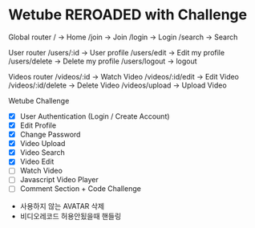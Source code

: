 # Wetube REROADED with Challenge

Global router
/ -> Home
/join -> Join
/login -> Login
/search -> Search

User router
/users/:id -> User profile
/users/edit -> Edit my profile
/users/delete -> Delete my profile
/users/logout -> logout

Videos router
/videos/:id -> Watch Video
/videos/:id/edit -> Edit Video
/videos/:id/delete -> Delete Video
/videos/upload -> Upload Video



Wetube Challenge

- [x] User Authentication (Login / Create Account)   
- [x] Edit Profile
- [x] Change Password
- [x] Video Upload
- [x] Video Search
- [x] Video Edit
- [ ] Watch Video
- [ ] Javascript Video Player
- [ ] Comment Section + Code Challenge

- 사용하지 않는 AVATAR 삭제 
- 비디오레코드 허용안됬을때 핸들링